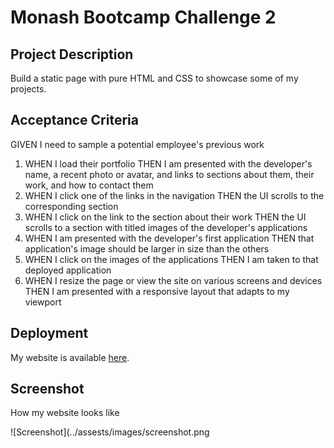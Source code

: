 # Monash Bootcamp Challenge 2

## Project Description

Build a static page with pure HTML and CSS to showcase some of my projects.

## Acceptance Criteria

GIVEN I need to sample a potential employee's previous work

1. WHEN I load their portfolio THEN I am presented with the developer's name, a recent photo or avatar, and links to sections about them, their work, and how to contact them
2. WHEN I click one of the links in the navigation THEN the UI scrolls to the corresponding section
3. WHEN I click on the link to the section about their work THEN the UI scrolls to a section with titled images of the developer's applications
4. WHEN I am presented with the developer's first application THEN that application's image should be larger in size than the others
5. WHEN I click on the images of the applications THEN I am taken to that deployed application
6. WHEN I resize the page or view the site on various screens and devices THEN I am presented with a responsive layout that adapts to my viewport

## Deployment

My website is available [here](https://github.com/KrisKAU/portfolio_challenge.git).

## Screenshot

How my website looks like

![Screenshot](../assests/images/screenshot.png